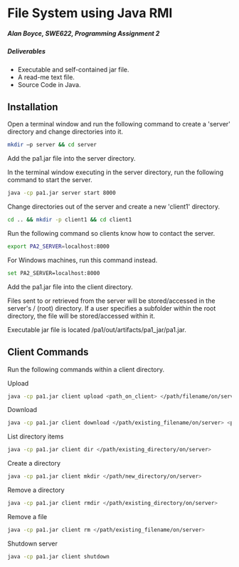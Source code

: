 # File System using Java RMI 

##### Alan Boyce, SWE622, Programming Assignment 2

##### Deliverables
- Executable and self-contained jar file.
- A read-me text file. 
- Source Code in Java.

## Installation 

Open a terminal window and run the following command to create a 'server' directory and change directories into it.

 ```bash
 mkdir –p server && cd server
 ```
 
Add the pa1.jar file into the server directory. 


In the terminal window executing in the server directory, run the following command to start the server.
 
 ```bash
 java -cp pa1.jar server start 8000
 ```

Change directories out of the server and create a new 'client1' directory.

 ```bash
 cd .. && mkdir -p client1 && cd client1
 ```
 
Run the following command so clients know how to contact the server.

  ```bash
  export PA2_SERVER=localhost:8000
  ```

For Windows machines, run this command instead.
  ```bash
  set PA2_SERVER=localhost:8000
  ```
Add the pa1.jar file into the client directory. 

Files sent to or retrieved from the server will be stored/accessed in the server's / (root) directory. 
If a user specifies a subfolder within the root directory, the file will be stored/accessed within it.

Executable jar file is located /pa1/out/artifacts/pa1_jar/pa1.jar.

## Client Commands 

Run the following commands within a client directory.

Upload
  ```bash
  java -cp pa1.jar client upload <path_on_client> </path/filename/on/server>
  ```

Download
  ```bash
  java -cp pa1.jar client download </path/existing_filename/on/server> <path_on_client>
  ```

List directory items
  ```bash
  java -cp pa1.jar client dir </path/existing_directory/on/server>
  ```

Create a directory 
  ```bash
  java -cp pa1.jar client mkdir </path/new_directory/on/server>
  ```

Remove a directory 
  ```bash
  java -cp pa1.jar client rmdir </path/existing_directory/on/server>
  ```

Remove a file
  ```bash
  java -cp pa1.jar client rm </path/existing_filename/on/server>
  ```

Shutdown server 
  ```bash
  java -cp pa1.jar client shutdown
  ```
